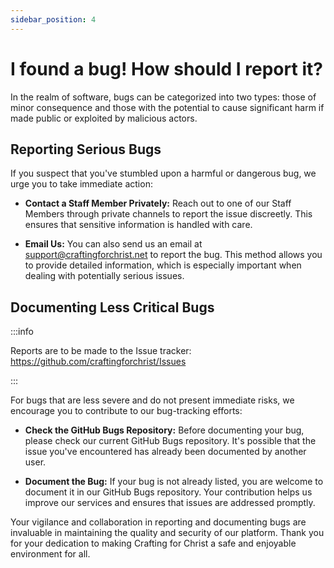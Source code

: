 ```yaml
---
sidebar_position: 4
---
```


# I found a bug! How should I report it?

In the realm of software, bugs can be categorized into two types: those of minor consequence and those with the potential to cause significant harm if made public or exploited by malicious actors.

## Reporting Serious Bugs
If you suspect that you've stumbled upon a harmful or dangerous bug, we urge you to take immediate action:

* **Contact a Staff Member Privately:** Reach out to one of our Staff Members through private channels to report the issue discreetly. This ensures that sensitive information is handled with care.

* **Email Us:** You can also send us an email at support@craftingforchrist.net to report the bug. This method allows you to provide detailed information, which is especially important when dealing with potentially serious issues.

## Documenting Less Critical Bugs

:::info

Reports are to be made to the Issue tracker: https://github.com/craftingforchrist/Issues

:::

For bugs that are less severe and do not present immediate risks, we encourage you to contribute to our bug-tracking efforts:

* **Check the GitHub Bugs Repository:** Before documenting your bug, please check our current GitHub Bugs repository. It's possible that the issue you've encountered has already been documented by another user.

* **Document the Bug:** If your bug is not already listed, you are welcome to document it in our GitHub Bugs repository. Your contribution helps us improve our services and ensures that issues are addressed promptly.

Your vigilance and collaboration in reporting and documenting bugs are invaluable in maintaining the quality and security of our platform. Thank you for your dedication to making Crafting for Christ a safe and enjoyable environment for all.

